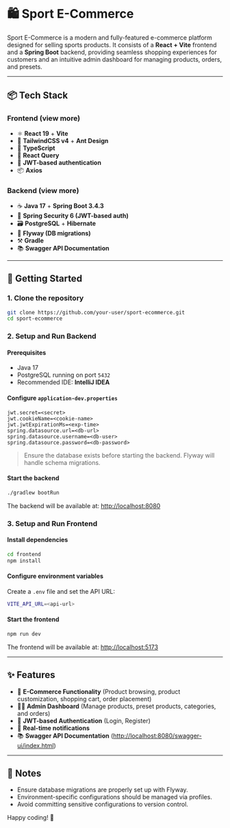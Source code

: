 # 🛍️ Sport E-Commerce

Sport E-Commerce is a modern and fully-featured e-commerce platform designed for selling sports products. It consists of a **React + Vite** frontend and a **Spring Boot** backend, providing seamless shopping experiences for customers and an intuitive admin dashboard for managing products, orders, and presets.

---

## 📦 Tech Stack

### Frontend (view more)
- ⚛️ **React 19** + **Vite**
- 💨 **TailwindCSS v4** + **Ant Design**
- 🧪 **TypeScript**
- 🔁 **React Query**
- 🔐 **JWT-based authentication**
- 📦 **Axios**

### Backend (view more)
- ☕ **Java 17** + **Spring Boot 3.4.3**
- 🔐 **Spring Security 6 (JWT-based auth)**
- 🗃️ **PostgreSQL** + **Hibernate**
- 🛫 **Flyway (DB migrations)**
- ⚒️ **Gradle**
- 📚 **Swagger API Documentation**

---

## 🚀 Getting Started

### 1. Clone the repository

```bash
git clone https://github.com/your-user/sport-ecommerce.git
cd sport-ecommerce
```

### 2. Setup and Run Backend

#### Prerequisites
- Java 17
- PostgreSQL running on port `5432`
- Recommended IDE: **IntelliJ IDEA**

#### Configure `application-dev.properties`

```properties
jwt.secret=<secret>
jwt.cookieName=<cookie-name>
jwt.jwtExpirationMs=<exp-time>
spring.datasource.url=<db-url>
spring.datasource.username=<db-user>
spring.datasource.password=<db-password>
```

> Ensure the database exists before starting the backend. Flyway will handle schema migrations.

#### Start the backend
```bash
./gradlew bootRun
```
The backend will be available at: [http://localhost:8080](http://localhost:8080)

### 3. Setup and Run Frontend

#### Install dependencies
```bash
cd frontend
npm install
```

#### Configure environment variables
Create a `.env` file and set the API URL:
```bash
VITE_API_URL=<api-url>
```

#### Start the frontend
```bash
npm run dev
```
The frontend will be available at: [http://localhost:5173](http://localhost:5173)

---

## ✨ Features

- 🛒 **E-Commerce Functionality** (Product browsing, product customization, shopping cart, order placement)
- 🧑‍💼 **Admin Dashboard** (Manage products, preset products, categories, and orders)
- 🔐 **JWT-based Authentication** (Login, Register)
- 📣 **Real-time notifications**
- 📚 **Swagger API Documentation** ([http://localhost:8080/swagger-ui/index.html](http://localhost:8080/swagger-ui/index.html))

---

## 📌 Notes

- Ensure database migrations are properly set up with Flyway.
- Environment-specific configurations should be managed via profiles.
- Avoid committing sensitive configurations to version control.

Happy coding! 🚀

